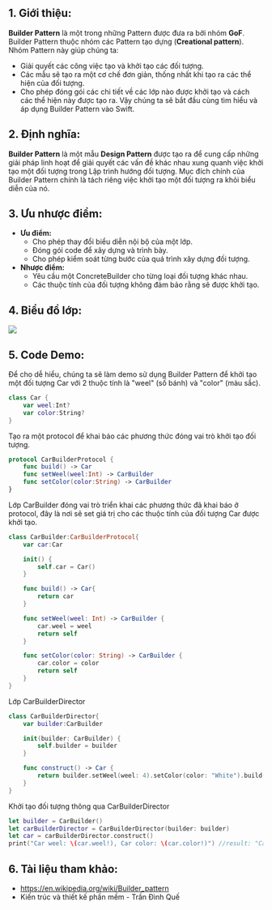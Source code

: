 ## 1. Giới thiệu:
**Builder Pattern** là một trong những Pattern được đưa ra bởi nhóm **GoF**. Builder Pattern thuộc nhóm các Pattern tạo dựng (**Creational pattern**). 
Nhóm Pattern này giúp chúng ta:
- Giải quyết các công việc tạo và khởi tạo các đối tượng.
- Các mẫu sẽ tạo ra một cơ chế đơn giản, thống nhất khi tạo ra các thể hiện của đối tượng.
- Cho phép đóng gói các chi tiết về các lớp nào được khởi tạo và cách các thể hiện này được tạo ra.
Vậy chúng ta sẽ bắt đầu cùng tìm hiểu và áp dụng Builder Pattern vào Swift.
## 2. Định nghĩa:
**Builder Pattern** là một mẫu **Design Pattern** được tạo ra để cung cấp những giải pháp linh hoạt để giải quyết các vấn đề khác nhau xung quanh việc khởi tạo một đối tượng trong Lập trình hướng đối tượng.
Mục đích chính của Builder Pattern chính là tách riêng việc khởi tạo một đối tượng ra khỏi biểu diễn của nó.
## 3. Ưu nhược điểm:
* **Ưu điểm:**
    * Cho phép thay đổi biểu diễn nội bộ của một lớp.
    * Đóng gói code để xây dựng và trình bày.
    * Cho phép kiểm soát từng bước của quá trình xây dựng đối tượng.
* **Nhược điểm:**
     * Yêu cầu một ConcreteBuilder cho từng loại đối tượng khác nhau.
    * Các thuộc tính của đối tượng không đảm bảo rằng sẽ được khởi tạo.
## 4. Biểu đồ lớp:
![](https://images.viblo.asia/9d6bf797-a854-41e5-926c-3ddc48180c4a.png)
## 5. Code Demo:
Để cho dễ hiểu, chúng ta sẽ làm demo sử dụng Builder Pattern để khởi tạo một đối tượng Car với 2 thuộc tính là "weel" (số bánh) và "color" (màu sắc).
```swift
class Car {
    var weel:Int?
    var color:String?
}
```
Tạo ra một protocol để khai báo các phương thức đóng vai trò khởi tạo đối tượng.
```swift
protocol CarBuilderProtocol {
    func build() -> Car
    func setWeel(weel:Int) -> CarBuilder
    func setColor(color:String) -> CarBuilder
}
```
Lớp CarBuilder đóng vai trò triển khai các phương thức đã khai báo ở protocol, đây là nơi sẽ set giá trị cho các thuộc tính của đối tượng Car được khởi tạo.
```swift
class CarBuilder:CarBuilderProtocol{
    var car:Car

    init() {
        self.car = Car()
    }

    func build() -> Car{
        return car
    }

    func setWeel(weel: Int) -> CarBuilder {
        car.weel = weel
        return self
    }

    func setColor(color: String) -> CarBuilder {
        car.color = color
        return self
    }
}
```
Lớp CarBuilderDirector
```swift
class CarBuilderDirector{
    var builder:CarBuilder

    init(builder: CarBuilder) {
        self.builder = builder
    }

    func construct() -> Car {
        return builder.setWeel(weel: 4).setColor(color: "White").build()
    }
}
```
Khởi tạo đối tượng thông qua CarBuilderDirector
```swift
let builder = CarBuilder()
let carBuilderDirector = CarBuilderDirector(builder: builder)
let car = carBuilderDirector.construct()
print("Car weel: \(car.weel!), Car color: \(car.color!)") //result: "Car weel: 4, Car color: White"
```
## 6. Tài liệu tham khảo:
- https://en.wikipedia.org/wiki/Builder_pattern
- Kiến trúc và thiết kế phần mềm - Trần Đình Quế